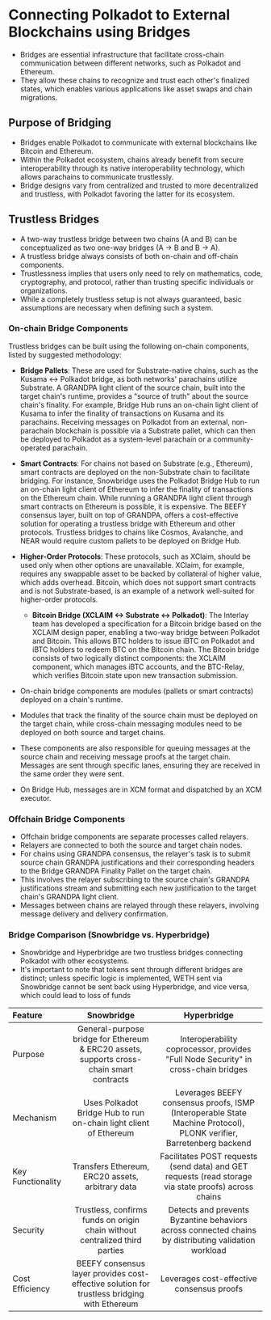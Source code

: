 # Connecting Polkadot to External Blockchains using Bridges

- Bridges are essential infrastructure that facilitate cross-chain communication between different networks, such as Polkadot and Ethereum.
- They allow these chains to recognize and trust each other's finalized states, which enables various applications like asset swaps and chain migrations.

## Purpose of Bridging

- Bridges enable Polkadot to communicate with external blockchains like Bitcoin and Ethereum.
- Within the Polkadot ecosystem, chains already benefit from secure interoperability through its native interoperability technology, which allows parachains to communicate trustlessly.
- Bridge designs vary from centralized and trusted to more decentralized and trustless, with Polkadot favoring the latter for its ecosystem.

## Trustless Bridges

- A two-way trustless bridge between two chains (A and B) can be conceptualized as two one-way bridges (A → B and B → A).
- A trustless bridge always consists of both on-chain and off-chain components.
- Trustlessness implies that users only need to rely on mathematics, code, cryptography, and protocol, rather than trusting specific individuals or organizations.
- While a completely trustless setup is not always guaranteed, basic assumptions are necessary when defining such a system.

### On-chain Bridge Components

Trustless bridges can be built using the following on-chain components, listed by suggested methodology:

- **Bridge Pallets**: These are used for Substrate-native chains, such as the Kusama <-> Polkadot bridge, as both networks' parachains utilize Substrate.
A GRANDPA light client of the source chain, built into the target chain's runtime, provides a "source of truth" about the source chain's finality. For example, Bridge Hub runs an on-chain light client of Kusama to infer the finality of transactions on Kusama and its parachains. Receiving messages on Polkadot from an external, non-parachain blockchain is possible via a Substrate pallet, which can then be deployed to Polkadot as a system-level parachain or a community-operated parachain.

- **Smart Contracts**: For chains not based on Substrate (e.g., Ethereum), smart contracts are deployed on the non-Substrate chain to facilitate bridging. For instance, Snowbridge uses the Polkadot Bridge Hub to run an on-chain light client of Ethereum to infer the finality of transactions on the Ethereum chain. While running a GRANDPA light client through smart contracts on Ethereum is possible, it is expensive. The BEEFY consensus layer, built on top of GRANDPA, offers a cost-effective solution for operating a trustless bridge with Ethereum and other protocols. Trustless bridges to chains like Cosmos, Avalanche, and NEAR would require custom pallets to be deployed on Bridge Hub.

- **Higher-Order Protocols**: These protocols, such as XClaim, should be used only when other options are unavailable. XClaim, for example, requires any swappable asset to be backed by collateral of higher value, which adds overhead. Bitcoin, which does not support smart contracts and is not Substrate-based, is an example of a network well-suited for higher-order protocols.

  - **Bitcoin Bridge (XCLAIM <-> Substrate <-> Polkadot)**: The Interlay team has developed a specification for a Bitcoin bridge based on the XCLAIM design paper, enabling a two-way bridge between Polkadot and Bitcoin. This allows BTC holders to issue iBTC on Polkadot and iBTC holders to redeem BTC on the Bitcoin chain. The Bitcoin bridge consists of two logically distinct components: the XCLAIM component, which manages iBTC accounts, and the BTC-Relay, which verifies Bitcoin state upon new transaction submission.

- On-chain bridge components are modules (pallets or smart contracts) deployed on a chain's runtime.
- Modules that track the finality of the source chain must be deployed on the target chain, while cross-chain messaging modules need to be deployed on both source and target chains.
- These components are also responsible for queuing messages at the source chain and receiving message proofs at the target chain. Messages are sent through specific lanes, ensuring they are received in the same order they were sent.
- On Bridge Hub, messages are in XCM format and dispatched by an XCM executor.

### Offchain Bridge Components

- Offchain bridge components are separate processes called relayers.
- Relayers are connected to both the source and target chain nodes.
- For chains using GRANDPA consensus, the relayer's task is to submit source chain GRANDPA justifications and their corresponding headers to the Bridge GRANDPA Finality Pallet on the target chain.
- This involves the relayer subscribing to the source chain's GRANDPA justifications stream and submitting each new justification to the target chain's GRANDPA light client.
- Messages between chains are relayed through these relayers, involving message delivery and delivery confirmation.

### Bridge Comparison (Snowbridge vs. Hyperbridge)

- Snowbridge and Hyperbridge are two trustless bridges connecting Polkadot with other ecosystems.
- It's important to note that tokens sent through different bridges are distinct; unless specific logic is implemented, WETH sent via Snowbridge cannot be sent back using Hyperbridge, and vice versa, which could lead to loss of funds

| Feature | Snowbridge | Hyperbridge |
| :------ | :--------: | :---------: |
| Purpose | General-purpose bridge for Ethereum & ERC20 assets, supports cross-chain smart contracts | Interoperability coprocessor, provides "Full Node Security" in cross-chain bridges |
| Mechanism | Uses Polkadot Bridge Hub to run on-chain light client of Ethereum | Leverages BEEFY consensus proofs, ISMP (Interoperable State Machine Protocol), PLONK verifier, Barretenberg backend |
| Key Functionality | Transfers Ethereum, ERC20 assets, arbitrary data | Facilitates POST requests (send data) and GET requests (read storage via state proofs) across chains |
| Security | Trustless, confirms funds on origin chain without centralized third parties | Detects and prevents Byzantine behaviors across connected chains by distributing validation workload |
| Cost Efficiency | BEEFY consensus layer provides cost-effective solution for trustless bridging with Ethereum | Leverages cost-effective consensus proofs |
